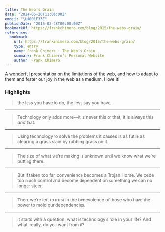 ```yaml
---
title: The Web’s Grain
date: "2024-05-20T11:00:00Z"
emoji: "\U0001F33E"
publishDate: "2015-02-18T00:00:00Z"
bookmarkOf: https://frankchimero.com/blog/2015/the-webs-grain/
references:
  bookmark:
    url: https://frankchimero.com/blog/2015/the-webs-grain/
    type: entry
    name: Frank Chimero · The Web’s Grain
    summary: Frank Chimero’s Personal Website
    author: Frank Chimero
---
```

A wonderful presentation on the limitations of the web, and how to adapt to them and foster our joy in the web as a medium. I love it!

### Highlights

> the less you have to do, the less say you have.

---

> Technology only adds more—it is never this or that; it is always this _and_ that.

---

> Using technology to solve the problems it causes is as futile as cleaning a grass stain by rubbing grass on it.

---

> The size of what we’re making is unknown until we know what we’re putting there.

---

> But if taken too far, convenience becomes a Trojan Horse. We cede too much control and become dependent on something we can no longer steer.

---

> Then, we’re left to trust in the benevolence of those who have the power to mold our dependencies.

---

> it starts with a question: what is technology’s role in your life? And what, really, do you want from it?
